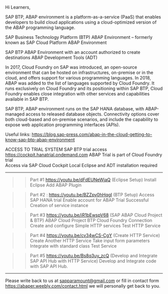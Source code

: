 Hi Learners,

SAP BTP, ABAP environment is a platform-as-a-service (PaaS) that enables developers to build cloud applications using a cloud-optimized version of the ABAP programming language.

SAP Business Technology Platform (BTP) ABAP Environment – formerly known as SAP Cloud Platform ABAP Environment

SAP BTP ABAP Environment with an account authorized to create destinations
ABAP Development Tools (ADT)

In 2017, Cloud Foundry on SAP was introduced, an open-source environment that can be hosted on infrastructures, on-premise or in the cloud, and offers support for various programming languages. In 2018, ABAP was added to the list of languages supported by Cloud Foundry. It runs exclusively on Cloud Foundry and its positioning within SAP BTP, Cloud Foundry enables close integration with other services and capabilities available in SAP BTP.

SAP BTP, ABAP environment runs on the SAP HANA database, with ABAP-managed access to released database objects. Connectivity options cover both cloud-based and on-premise scenarios, and include the capability to expose web application programming interfaces (APIs).

Useful links:
https://blog.sap-press.com/abap-in-the-cloud-getting-to-know-sap-btp-abap-environment

ACCESS TO TRIAL SYSTEM
SAP BTP trial access  https://cockpit.hanatrial.ondemand.com
ABAP Trial is part of Cloud Foundry trial  
Access via SAP Cloud Cockpit
Local Eclipse and ADT installation required

-------------------------------------------------------------------------
>>Part #1 https://youtu.be/dFdEUNeWjaQ (Eclipse Setup)
Install Eclipse
Add ABAP Plugin

>>Part #2 : https://youtu.be/BZZpv0hHqgI (BTP Setup)
Access SAP HANA trial 
Enable account for ABAP Trial
Successful Creation of service instance

>>Part #3 https://youtu.be/iR1bEwspV68 (SAP ABAP Cloud Project & BTP)
ABAP Cloud Project
BTP Cloud Foundry Connection
Create and configure Simple HTTP services
Test HTTP Service

>>Part #4 https://youtu.be/cv34wCS-CgY (Create HTTP Service)
Create Another HTTP Service 
Take input form parameters
Integrate with standard class
Test Service

>>Part #5 https://youtu.be/Bs8q3uy_zcQ (Develop and Integrate SAP API Hub with HTTP Service)
Develop and Integrate code with SAP API Hub.
-------------------------------------------------------------------------

Please write back to us at sapparamount@gmail.com or fill in contact form https://abaper.weebly.com/contact.html we will personally get back to you.
